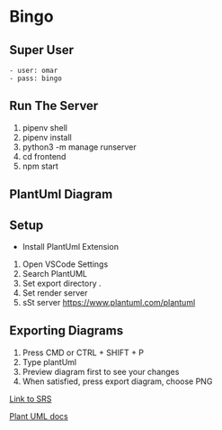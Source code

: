 # Bingo

## Super User
    - user: omar
    - pass: bingo

## Run The Server
1. pipenv shell 
2. pipenv install
3. python3 -m manage runserver
4. cd frontend 
5. npm start



## PlantUml Diagram

## Setup
- Install PlantUml Extension
1. Open VSCode Settings
2. Search PlantUML
3. Set export directory .
4. Set render server
5. sSt server https://www.plantuml.com/plantuml

## Exporting Diagrams
1. Press CMD or CTRL + SHIFT + P
2. Type plantUml
3. Preview diagram first to see your changes
4. When satisfied, press export diagram, choose PNG

[Link to SRS](https://docs.google.com/document/d/1zBmLondr7yHdbPGrkzg776qxLEJqCqIKL3l4ssYfD_s/edit#)

[Plant UML docs](https://plantuml-documentation.readthedocs.io/en/latest/diagrams/usecase.html)

